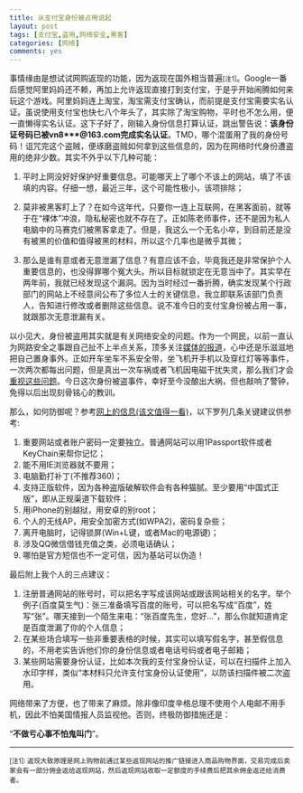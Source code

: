```yaml
---
title: 从支付宝身份被占用说起
layout: post
tags: [支付宝,盗用,网络安全,黑客]
categories: [网络]
comments: yes
---
```


事情缘由是想试试网购返现的功能，因为返现在国外相当普遍<small>\[注1\]</small>。Google一番后感觉阿里妈妈还不赖，再加上允许返现直接打到支付宝，于是乎开始闹腾如何来玩这个游戏。阿里妈妈连上淘宝，淘宝需支付宝确认，而前提是支付宝需要实名认证。虽说使用支付宝也快七八个年头了，其实除了淘宝购物，平时也不怎么用，便一直懒得实名认证。这下子好了，刚输入身份信息打算认证，跳出警告说：**该身份证号码已被vn8\*\*\*@163.com完成实名认证**。TMD，哪个混蛋用了我的身份号码！诅咒完这个盗贼，便琢磨盗贼如何拿到这些信息的，因为在网络时代身份遭盗用的绝非少数。其实不外乎以下几种可能：

1.	平时上网没好好保护好重要信息。可能哪天上了哪个不该上的网站，填了不该填的内容。仔细一想，最近三年，这个可能性极小，该项排除；

2.	莫非被黑客盯上了？在如今这年代，只要你一连上互联网，在黑客面前，就等于在“裸体”冲浪，隐私秘密也就不存在了。正如陈老师事件，还不是因为私人电脑中的马赛克们被黑客拿走了。但是，我这么一个无名小卒，到目前还是没有被黑的价值和值得被黑的材料，所以这个几率也是微乎其微；

3.	那么是谁有意或者无意泄漏了信息？有意应该不会，毕竟我还是非常保护个人重要信息的，也没得罪哪个冤大头。所以目标就锁定在无意当中了。其实早在两年前，我就已经发现这个漏洞。因为当时经过一番折腾，确实发现某个行政部门的网站上不经意间公布了多位人士的关键信息，我立即联系该部门负责人，告知进行修改或者删除这些信息。说不准今日的支付宝身份被占用一事，就跟那次无意泄漏有关。

以小见大，身份被盗用其实就是有关网络安全的问题。作为一个网民，以前一直认为网路安全之事跟自己扯不上半点关系，顶多关注[媒体的报道](http://www.infzm.com/content/98180)，心中还是乐滋滋地把自己置身事外。正如开车坐车不系安全带，坐飞机开手机以及穿红灯等等事件，一次两次都每出问题，但是真出一次车祸或者飞机因电磁干扰失灵，那么我们才会[重视这些问题](http://evilcos.me/?p=274)。今日这次身份被盗事件，幸好至今没酿出大祸，但也敲响了警钟，免得以后出现刻骨铭心的教训。

那么，如何防御呢？参考[网上的信息(该文值得一看)](http://www.ttsgs.com/2014/02/09/余弦几乎所有互联网重要隐私都泄露了，想黑你/)，以下罗列几条关键建议供参考:

1.	重要网站或者账户密码一定要独立。普通网站可以用1Passport软件或者KeyChain来帮你记忆；
2.	能不用IE浏览器就不要用；
2.	电脑勤打补丁(不推荐360)；
3.	支持正版软件，因为各种盗版破解软件会有各种猫腻。至少要用“中国式正版”，即从正规渠道下载软件；
4.	用iPhone的别越狱，用安卓的别root；
5.	个人的无线AP，用安全加密方式(如WPA2)，密码复杂些；
6.	离开电脑时，记得锁屏(Win+L键，或者Mac的电源键)；
7.	涉及QQ微信借钱充值之类，必须电话确认；
8.	哪怕是官方短信也不一定可信，因为基站可以伪造！

最后附上我个人的三点建议：

1.	注册普通网站的账号时，可以把名字写成该网站或跟该网站相关的名字。举个例子(百度莫生气)：张三准备填写百度的账号，可以把名写成“百度”，姓写“张”。哪天接到一个陌生来电：“张百度先生，您好...”，那么你就知道肯定是百度泄漏了你的个人信息；
2.	在某些场合填写一些非重要表格的时候，其实可以填写假名字，甚至假信息的，不用老实告诉他们你的身份信息或者电话号码或者电子邮箱；
3.	某些网站需要身份认证，比如本次我的支付宝身份认证，可以在扫描件上加入水印字样，类似“本材料只允许支付宝身份认证使用”，以防该扫描件被二次盗用。

网络带来了方便，也了带来了麻烦。除非像印度辛格总理不使用个人电邮不用手机，因此不怕美国情报人员监视他。否则，终极防御措施还是：

“**不做亏心事不怕鬼叫门**”。


---

<small> \[注1\]: 返现大致原理是网上购物前通过某些返现网站的推广链接进入商品购物界面，交易完成后卖家会有一部分佣金返给返现网站，然后返现网站收取一定额度的手续费后把其余佣金返还给消费者。
</small>